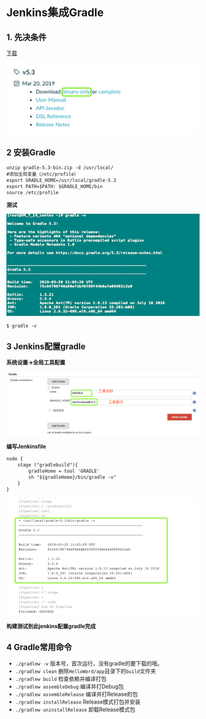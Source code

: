 # Jenkins集成Gradle

## 1. 先决条件

[下载](https://downloads.gradle.org/distributions/gradle-5.3-bin.zip)

![Alt Image Text](images/7_1.png "body image")

## 2 安装Gradle

```
unzip gradle-5.3-bin.zip -d /usr/local/
#添加全局变量（/etc/profile）
export GRADLE_HOME=/usr/local/gradle-5.3
export PATH=$PATH: $GRADLE_HOME/bin
source /etc/profile
```

**测试**

![Alt Image Text](images/7_2.png "body image")

```
$ gradle -v
```

## 3 Jenkins配置gradle

**系统设置->全局工具配置**

![Alt Image Text](images/7_3.png "body image")

**编写Jenkinsfile**

```
node {
    stage ("gradlebuild"){
        gradleHome = tool 'GRADLE'
        sh "${gradleHome}/bin/gradle -v"
    }
}
```

![Alt Image Text](images/7_4.png "body image")

**构建测试到此jenkins配置gradle完成**


## 4 Gradle常用命令

* `./gradlew -v` 版本号，首次运行，没有gradle的要下载的哦。
* `./gradlew clean` 删除`HelloWord/app`目录下的`build`文件夹
* `./gradlew build` 检查依赖并编译打包
* `./gradlew assembleDebug` 编译并打Debug包
* `./gradlew assembleRelease` 编译并打Release的包
* `./gradlew installRelease` Release模式打包并安装
* `./gradlew uninstallRelease` 卸载Release模式包